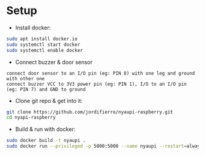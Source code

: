 # Setup

* Install docker:
```bash
sudo apt install docker.io
sudo systemctl start docker
sudo systemctl enable docker
```
* Connect buzzer & door sensor
```
connect door sensor to an I/O pin (eg: PIN 8) with one leg and ground with other one
connect buzzer VCC to 3V3 power pin (eg: PIN 1), I/O to an I/O pin (eg: PIN 7) and GND to ground
```
* Clone git repo & get into it:
```bash
git clone https://github.com/jordifierro/nyaupi-raspberry.git
cd nyapi-raspberry
```
* Build & run with docker:
```bash
sudo docker build -t nyaupi .
sudo docker run --privileged -p 5000:5000 --name nyaupi --restart=always -d -t nyaupi
```
